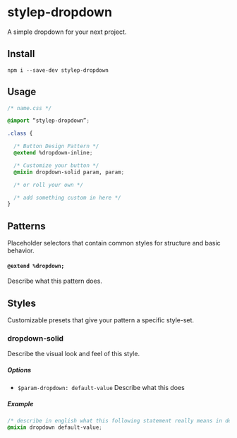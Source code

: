 # stylep-dropdown

A simple dropdown for your next project.

## Install
``` shell
npm i --save-dev stylep-dropdown
```

## Usage
``` css
/* name.css */

@import “stylep-dropdown”;

.class {

  /* Button Design Pattern */
  @extend %dropdown-inline;

  /* Customize your button */
  @mixin dropdown-solid param, param;

  /* or roll your own */

  /* add something custom in here */
}
```

## Patterns
Placeholder selectors that contain common styles for structure and basic behavior.

#### `@extend %dropdown;`
Describe what this pattern does.

## Styles
Customizable presets that give your pattern a specific style-set.

### dropdown-solid
Describe the visual look and feel of this style.

##### Options

* `$param-dropdown: default-value` Describe what this does

##### Example
```css
/* describe in english what this following statement really means in detail */
@mixin dropdown default-value;
```


